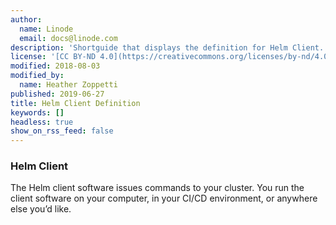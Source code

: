 ```yaml
---
author:
  name: Linode
  email: docs@linode.com
description: 'Shortguide that displays the definition for Helm Client.'
license: '[CC BY-ND 4.0](https://creativecommons.org/licenses/by-nd/4.0)'
modified: 2018-08-03
modified_by:
  name: Heather Zoppetti
published: 2019-06-27
title: Helm Client Definition
keywords: []
headless: true
show_on_rss_feed: false
---
```


### Helm Client

The Helm client software issues commands to your cluster. You run the client software on your computer, in your CI/CD environment, or anywhere else you’d like.